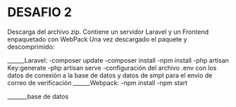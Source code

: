 # DESAFIO 2
Descarga del archivo zip.
Contiene un servidor Laravel y un Frontend enpaquetado con WebPack
Una vez descargado el paquete y descomprimido:

______Laravel:
-composer update
-composer install
-npm install
-php artisan Key:generate
-php artisan serve
-configuración del archivo .env con los datos de conexión a la base 
de datos y datos de smpt para el envio de correo de verificación
______Webpack:
-npm install
-npm start

_______base de datos


